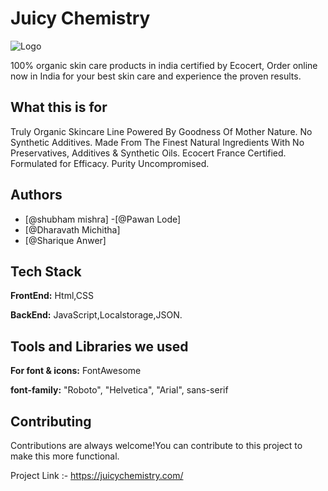 # Juicy Chemistry

![Logo](https://cdn.shopify.com/s/files/1/0402/0597/5719/files/Juicy_Chemistry_Logo_64946475-1d2a-48bb-af35-514c95839e36.png?v=1625665364)

100% organic skin care products in india certified by Ecocert, Order online now in India for your best skin care and experience the proven results.

## What this is for

Truly Organic Skincare Line Powered By Goodness Of Mother Nature. No Synthetic Additives. Made From The Finest Natural Ingredients With No Preservatives, Additives & Synthetic Oils. Ecocert France Certified. Formulated for Efficacy. Purity Uncompromised.


## Authors
- [@shubham mishra]
-[@Pawan Lode]
- [@Dharavath Michitha]
- [@Sharique Anwer]

## Tech Stack

**FrontEnd:** Html,CSS

**BackEnd:** JavaScript,Localstorage,JSON.

## Tools and Libraries we used

**For font & icons:** FontAwesome

**font-family:** "Roboto", "Helvetica", "Arial", sans-serif

## Contributing

Contributions are always welcome!You can contribute to this project to make this more functional.

Project Link :- https://juicychemistry.com/



